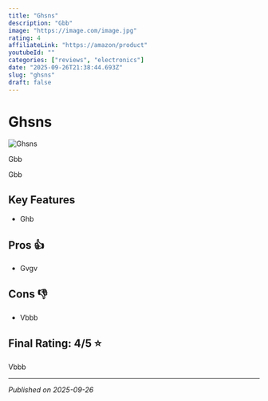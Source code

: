 ```yaml
---
title: "Ghsns"
description: "Gbb"
image: "https://image.com/image.jpg"
rating: 4
affiliateLink: "https://amazon/product"
youtubeId: ""
categories: ["reviews", "electronics"]
date: "2025-09-26T21:38:44.693Z"
slug: "ghsns"
draft: false
---
```


# Ghsns

![Ghsns](https://image.com/image.jpg)

Gbb

Gbb


## Key Features

- Ghb



## Pros 👍

- Gvgv



## Cons 👎

- Vbbb


## Final Rating: 4/5 ⭐

Vbbb



---

*Published on 2025-09-26*
